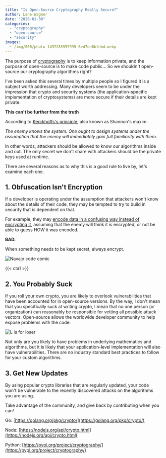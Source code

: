 ```yaml
---
title: "Is Open-Source Cryptography Really Secure?"
author: Lane Wagner
date: "2020-01-30"
categories: 
  - "cryptography"
  - "open-source"
  - "security"
images:
  - /img/800/photo-1497285597995-6ed7de6bfebd.webp
---
```


The purpose of [cryptography](/cryptography/what-is-cryptography/) is to keep information private, and the purpose of open-source is to make code public... So we shouldn't open-source our cryptography algorithms right?

I've been asked this several times by multiple people so I figured it is a subject worth addressing. Many developers seem to be under the impression that crypto and security systems (the application-specific implementation of cryptosystems) are more secure if their details are kept private.

**This can't be further from the truth**

According to [Kerckhoffs's principle](https://en.wikipedia.org/wiki/Kerckhoffs%27s_principle), also known as Shannon's maxim:

_The enemy knows the system. One ought to design systems under the assumption that the enemy will immediately gain full familiarity with them._

In other words, attackers should be allowed to know our algorithms inside and out. The only secret we don't share with attackers should be the private keys used at runtime.

There are several reasons as to why this is a good rule to live by, let's examine each one.

## 1. Obfuscation Isn't Encryption

If a developer is operating under the assumption that attackers won't know about the details of their code, they may be tempted to try to build in security that is dependent on that.

For example, they may [encode data in a confusing way instead of encrypting it](/cryptography/encoding-vs-encryption/), assuming that the enemy will think it is encrypted, or not be able to guess HOW it was encoded.

**BAD.**

When something needs to be kept secret, always encrypt.

![Navajo code comic](/img/800/code_talkers.png)

{{< cta1 >}}

## 2. You Probably Suck

If you roll your own crypto, you are likely to overlook vulnerabilities that have been accounted for in open-source versions. By the way, I don't mean that you specifically suck at writing crypto, I mean that no one person (or organization) can reasonably be responsible for vetting all possible attack vectors. Open-source allows the worldwide developer community to help expose problems with the code.

![L is for loser](/img/800/loser.png)

Not only are you likely to have problems in underlying mathematics and algorithms, but it is likely that your application-level implementation will also have vulnerabilities. There are no industry standard best practices to follow for your custom algorithms.

## 3. Get New Updates

By using popular crypto libraries that are regularly updated, your code won't be vulnerable to the recently discovered attacks on the algorithms you are using.

Take advantage of the community, and give back by contributing when you can!

Go: [https://golang.org/pkg/crypto/](https://golang.org/pkg/crypto/)

Node: [https://nodejs.org/api/crypto.html](https://nodejs.org/api/crypto.html)

Python: [https://pypi.org/project/cryptography/](https://pypi.org/project/cryptography/)
